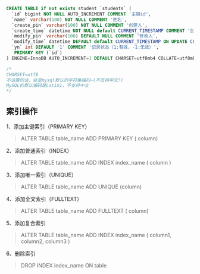 



```sql
CREATE TABLE if not exists student `students` (
  `id` bigint NOT NULL AUTO_INCREMENT COMMENT '主键id',
  `name` varchar(100) NOT NULL COMMENT '姓名',
  `create_pin` varchar(100) NOT NULL COMMENT '创建人',
  `create_time` datetime NOT NULL default CURRENT_TIMESTAMP COMMENT '创建时间',
  `modify_pin` varchar(100) DEFAULT NULL COMMENT '修改人',
  `modify_time` datetime DEFAULT default CURRENT_TIMESTAMP ON UPDATE CURRENT_TIMESTAMP COMMENT '更新时间',
  `yn` int DEFAULT '1' COMMENT '记录状态（1:有效，-1:无效）',
   PRIMARY KEY (`id`)
) ENGINE=InnoDB AUTO_INCREMENT=1 DEFAULT CHARSET=utf8mb4 COLLATE=utf8mb4_0900_ai_ci COMMENT='学生联系表'

/*
CHARSET=utf8
不设置的话，会是mysql默认的字符集编码~(不支持中文!)
MySQL的默认编码是Latin1，不支持中文
*/
```



## 索引操作

1、添加主键索引（PRIMARY KEY）

> ALTER TABLE table_name ADD PRIMARY KEY ( column)

2、添加普通索引（INDEX） 

> ALTER TABLE table_name ADD INDEX index_name ( column ) 

3、添加唯一索引（UNIQUE）

> ALTER TABLE table_name ADD UNIQUE (column) 

4、添加全文索引（FULLTEXT）

> ALTER TABLE table_name ADD FULLTEXT ( column) 

5、添加复合索引

> ALTER TABLE table_name ADD INDEX index_name ( column1, column2, column3 )

6、删除索引

> DROP INDEX index_name ON table

